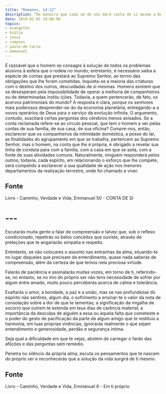 ```yaml
---
title: "Romanos, 14:12"
description: “De maneira que cada um de nós dará conta de si mesmo a Deus.” — Paulo
date: 2019-02-01 19:00:00
topics: 
- evangelho
- biblia
- jesus
- romanos
- paulo-de-tarso
- emmanuel
---
```


É razoável que o homem se consagre à solução de todos os problemas
alusivos à esfera que o rodeia no mundo; entretanto, é necessário saiba a
espécie de contas que prestará ao Supremo Senhor, ao termo das obrigações
que lhe foram cometidas.
Inquieta-se a maioria das criaturas com o destino dos outros, descuidadas
de si mesmas. Homens existem que se desesperam pela impossibilidade de
operar a melhoria de companheiros ou de determinadas institu ições.
Todavia, a quem pertencerão, de fato, os acervos patrimoniais do mundo?
A resposta é clara, porque os senhores mais poderosos desprender-se-ão da
economia planetária, entregando-a a novos operários de Deus para o serviço
da evolução infinita.
O argumento, contudo, suscitará certas perguntas dos cérebros menos
avisados. Se a conta reclamada refere-se ao círculo pessoal, que tem o
homem a ver pelas contas de sua família, de sua casa, de sua oficina?
Cumpre-nos, então, esclarecer que os companheiros da intimidade doméstica,
a posse do lar, as finalidades do agrupamento em que se trabalha, pertencem
ao Supremo Senhor, mas o homem, na conta que lhe é própria, é obrigado a
revelar sua linha de conduta para com a família, com a casa em que se asila,
com a fonte de suas atividades comuns. Naturalmente, ninguém responderá
pelos outros; todavia, cada espírito, em relacionando o esforço que lhe
compete, será compelido a esclarecer a sua qualidade de ação nos menores
departamentos da realização terrestre, onde foi chamado a viver.


## Fonte
Livro - Caminho, Verdade e Vida, Emmanuel
50 -  CONTA DE SI


# ---

Escutarás muita gente a falar de compreensão e talvez que, sob o reflexo
condicionado, repetirás os belos conceitos que ouviste, através de preleções que
te angariarão simpatia e respeito.

Entretanto, se não colocares o assunto nas entranhas da alma, situando-te no
lugar daqueles que precisam de entendimento, quase nada saberás de compreensão,
além da certeza de que temos nela preciosa virtude.

Falarás de paciência e assinalarás muitas vozes, em torno de ti, referindo-se,
no entanto, se no imo do próprio ser não tens necessidade de sofrer por algum
entre amado, muito pouco perceberás acerca de calma e tolerância.

Exaltarás o amor, a bondade, a paz e a união, mas se nas profundezas do espírito
não sentires, algum dia, o sofrimento a ensinar-te o valor da nota de consolação
sobre a dor de que te lamentas; a significação da migalha de socorro que outrem
te estenda em teus dias de carência material; a importância da desculpa de
alguém a essa ou àquela falta que cometeste e o poder do gesto de pacificação da
parte de algum amigo que te restituiu a harmonia, em tuas próprias vivências,
ignorarás realmente o que sejam entendimento e generosidade, perdão e segurança
íntima.

Seja qual a dificuldade em que te vejas, abstém de carregar o fardo das aflições
e das perguntas sem remédio.

Penetra no silêncio da própria alma, escuta os pensamentos que te nascem do
próprio ser e reconhecerás que a solução da vida surgirá de ti mesmo.


## Fonte
Livro - Caminho, Verdade e Vida, Emmanuel
6 - Em ti próprio

